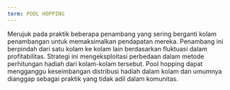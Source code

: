 ```yaml
---
term: POOL HOPPING
---
```


Merujuk pada praktik beberapa penambang yang sering berganti kolam penambangan untuk memaksimalkan pendapatan mereka. Penambang ini berpindah dari satu kolam ke kolam lain berdasarkan fluktuasi dalam profitabilitas. Strategi ini mengeksploitasi perbedaan dalam metode perhitungan hadiah dari kolam-kolam tersebut. Pool hopping dapat mengganggu keseimbangan distribusi hadiah dalam kolam dan umumnya dianggap sebagai praktik yang tidak adil dalam komunitas.